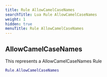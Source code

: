 ```yaml
---
title: Rule AllowCamelCaseNames
searchTitle: Lua Rule AllowCamelCaseNames
weight: 1
hidden: true
menuTitle: Rule AllowCamelCaseNames
---
```

## AllowCamelCaseNames

This represents a AllowCamelCaseNames Rule
```lua
Rule.AllowCamelCaseNames
```